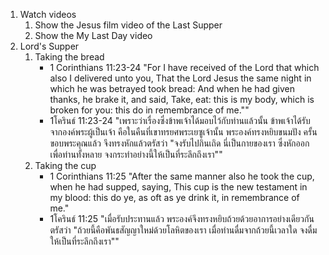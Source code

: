 
1. Watch videos
	1. Show the Jesus film video of the Last Supper
	2. Show the My Last Day video
2. Lord's Supper
	1. Taking the bread	
		- 1 Corinthians 11:23-24 "For I have received of the Lord that which also I delivered unto you, That the Lord Jesus the same night in which he was betrayed took bread: And when he had given thanks, he brake it, and said, Take, eat: this is my body, which is broken for you: this do in remembrance of me.""
		- 1โครินธ์ 11:23-24 "เพราะว่าเรื่องซึ่งข้าพเจ้าได้มอบไว้กับท่านแล้วนั้น ข้าพเจ้าได้รับจากองค์พระผู้เป็นเจ้า คือในคืนที่เขาทรยศพระเยซูเจ้านั้น พระองค์ทรงหยิบขนมปัง ครั้นขอบพระคุณแล้ว จึงทรงหักแล้วตรัสว่า "จงรับไปกินเถิด นี่เป็นกายของเรา ซึ่งหักออกเพื่อท่านทั้งหลาย จงกระทำอย่างนี้ให้เป็นที่ระลึกถึงเรา""
	2. Taking the cup
		- 1 Corinthians 11:25 "After the same manner also he took the cup, when he had supped, saying, This cup is the new testament in my blood: this do ye, as oft as ye drink it, in remembrance of me."
		- 1โครินธ์ 11:25 "เมื่อรับประทานแล้ว พระองค์จึงทรงหยิบถ้วยด้วยอาการอย่างเดียวกัน ตรัสว่า "ถ้วยนี้คือพันธสัญญาใหม่ด้วยโลหิตของเรา เมื่อท่านดื่มจากถ้วยนี้เวลาใด จงดื่มให้เป็นที่ระลึกถึงเรา""
